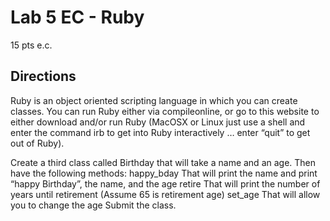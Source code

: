 # Lab 5 EC - Ruby

15 pts e.c.

## Directions

Ruby is an object oriented scripting language in which you can create classes. You can run Ruby either via compileonline, or go to this website to either download and/or run Ruby (MacOSX or Linux just use a shell and enter the command irb to get into Ruby interactively … enter “quit” to get out of Ruby).

Create a third class called Birthday that will take a name and an age. Then have the following methods:
happy_bday
That will print the name and print “happy Birthday”, the name, and the age
retire
That will print the number of years until retirement (Assume 65 is retirement age)
set_age
That will allow you to change the age
Submit the class.
